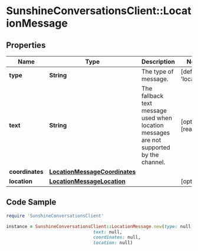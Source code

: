 # SunshineConversationsClient::LocationMessage

## Properties

Name | Type | Description | Notes
------------ | ------------- | ------------- | -------------
**type** | **String** | The type of message. | [default to &#39;location&#39;]
**text** | **String** | The fallback text message used when location messages are not supported by the channel. | [optional] [readonly] 
**coordinates** | [**LocationMessageCoordinates**](LocationMessageCoordinates.md) |  | 
**location** | [**LocationMessageLocation**](LocationMessageLocation.md) |  | [optional] 

## Code Sample

```ruby
require 'SunshineConversationsClient'

instance = SunshineConversationsClient::LocationMessage.new(type: null,
                                 text: null,
                                 coordinates: null,
                                 location: null)
```


